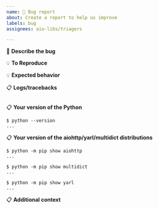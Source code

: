 ```yaml
---
name: 🐛 Bug report
about: Create a report to help us improve
labels: bug
assignees: aio-libs/triagers

---
```


🐞 **Describe the bug**
<!-- A clear and concise description of what the bug is, on the next line. -->


💡 **To Reproduce**
<!-- How to reproduce the behavior?

For example:
1. Have certain environment
2. Run given code snippet in a certain way
3. See some behavior described

Add these steps below this comment: -->


💡 **Expected behavior**
<!-- A clear and concise description of what you expected to happen. -->


📋 **Logs/tracebacks**
<!-- If applicable, add logs/tracebacks to help explain your problem. -->
```python-traceback (paste your traceback in the next line)

```

📋 **Your version of the Python**
<!-- Attach your version of the Python. -->
```console
$ python --version
...
```

📋 **Your version of the aiohttp/yarl/multidict distributions**
<!-- Attach your version of the distributions in the code blocks below. -->
```console
$ python -m pip show aiohttp
...
```
```console
$ python -m pip show multidict
...
```
```console
$ python -m pip show yarl
...
```

📋 **Additional context**
<!-- Add any other context about the problem here, in the next line. -->

<!-- Describe the environment you have that lead to your issue.
     This includes aiohttp version, OS, proxy server and other bits that
     are related to your case.

     IMPORTANT: aiohttp is both server framework and client library.
     For getting rid of confusing please put 'server', 'client' or 'both'
     word here.
     -->
